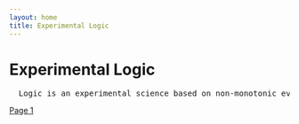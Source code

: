 ```yaml
---
layout: home
title: Experimental Logic
---
```

# Experimental Logic
<pre>
  Logic is an experimental science based on non-monotonic evolution of interactions/games.
</pre>
[Page 1](./pages/page_1)
